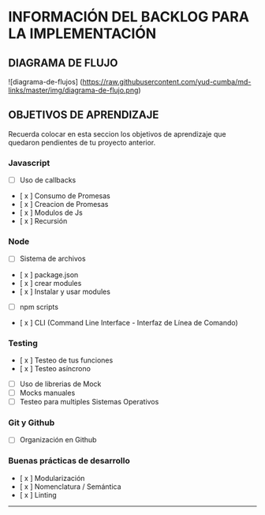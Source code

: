 # INFORMACIÓN DEL BACKLOG PARA LA IMPLEMENTACIÓN

## DIAGRAMA DE FLUJO

![diagrama-de-flujos] (https://raw.githubusercontent.com/yud-cumba/md-links/master/img/diagrama-de-flujo.png)

## OBJETIVOS DE APRENDIZAJE

Recuerda colocar en esta seccion los objetivos de aprendizaje que quedaron 
pendientes de tu proyecto anterior.

### Javascript
- [ ] Uso de callbacks
- [ x ] Consumo de Promesas
- [ x ] Creacion de Promesas
- [ x ] Modulos de Js
- [ x ] Recursión

### Node
- [ ] Sistema de archivos
- [ x ] package.json
- [ x ] crear modules
- [ x ] Instalar y usar modules
- [ ] npm scripts
- [ x ] CLI (Command Line Interface - Interfaz de Línea de Comando)

### Testing
- [ x ] Testeo de tus funciones
- [ x ] Testeo asíncrono
- [ ] Uso de librerias de Mock
- [ ] Mocks manuales
- [ ] Testeo para multiples Sistemas Operativos

### Git y Github
- [ ] Organización en Github

### Buenas prácticas de desarrollo
- [ x ] Modularización
- [ x ] Nomenclatura / Semántica
- [ x ] Linting

***